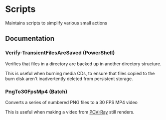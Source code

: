 # Scripts
Maintains scripts to simplify various small actions

## Documentation

### Verify-TransientFilesAreSaved (PowerShell)
Verifies that files in a directory are backed up in another directory structure.

This is useful when burning media CDs, to ensure that files copied to the burn disk aren't inadvertently deleted from persistent storage.


### PngTo30FpsMp4 (Batch)
Converts a series of numbered PNG files to a 30 FPS MP4 video

This is useful when making a video from [POV-Ray](http://povray.org/) still renders.